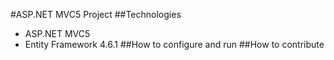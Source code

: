 #ASP.NET MVC5 Project
##Technologies
- ASP.NET MVC5
- Entity Framework 4.6.1
##How to configure and run
##How to contribute